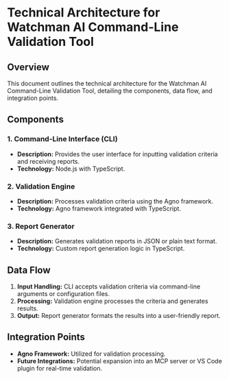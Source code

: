# Technical Architecture for Watchman AI Command-Line Validation Tool

## Overview
This document outlines the technical architecture for the Watchman AI Command-Line Validation Tool, detailing the components, data flow, and integration points.

## Components

### 1. Command-Line Interface (CLI)
- **Description:** Provides the user interface for inputting validation criteria and receiving reports.
- **Technology:** Node.js with TypeScript.

### 2. Validation Engine
- **Description:** Processes validation criteria using the Agno framework.
- **Technology:** Agno framework integrated with TypeScript.

### 3. Report Generator
- **Description:** Generates validation reports in JSON or plain text format.
- **Technology:** Custom report generation logic in TypeScript.

## Data Flow
1. **Input Handling:** CLI accepts validation criteria via command-line arguments or configuration files.
2. **Processing:** Validation engine processes the criteria and generates results.
3. **Output:** Report generator formats the results into a user-friendly report.

## Integration Points
- **Agno Framework:** Utilized for validation processing.
- **Future Integrations:** Potential expansion into an MCP server or VS Code plugin for real-time validation.
